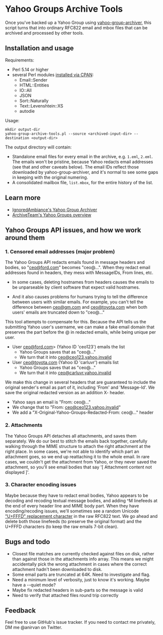 # Yahoo Groups Archive Tools

Once you've backed up a Yahoo Group using
[yahoo-group-archiver](https://github.com/IgnoredAmbience/yahoo-group-archiver),
this script turns that into ordinary RFC822 email and mbox files that
can be archived and processed by other tools.

## Installation and usage

Requirements:

* Perl 5.14 or higher
* several Perl modules [installed via CPAN](https://foswiki.org/Support.HowToInstallCpanModules):
  - Email::Sender
  - HTML::Entities
  - IO::All
  - JSON
  - Sort::Naturally
  - Text::Levenshtein::XS
  - autodie

Usage:

```
mkdir output-dir
yahoo-group-archive-tools.pl --source <archived-input-dir> --destination <output-dir>
```

The output directory will contain:

* Standalone email files for every email in the archive, e.g. `1.eml`,
  `2.eml`. The emails won't be pristine, because Yahoo redacts email
  addresses (see that and other caveats below). The email IDs reflect
  those downloaded by yahoo-group-archiver, and it's normal to see
  some gaps in keeping with the original numering.
* A consolidated mailbox file, `list.mbox`, for the entire history of
  the list.

## Learn more

* [IgnoredAmbiance's Yahoo Group Archiver](https://github.com/IgnoredAmbience/yahoo-group-archiver)
* [ArchiveTeam's Yahoo Groups overview](https://www.archiveteam.org/index.php?title=Yahoo!_Groups)

## Yahoo Groups API issues, and how we work around them

### 1. Censored email addresses (major problem)

The Yahoo Groups API redacts emails found in message headers and
bodies, so "ceo@ford.com" becomes "ceo@...". When they redact email
addresses found in headers, they mess with MessageIDs, From lines,
etc.

* In some cases, deleting hostnames from headers causes the emails to
  be unparseable by client software that expect valid hostnames.

* And it also causes problems for humans trying to tell the difference
  between users with similar emails. For example, you can't tell the
  difference between ceo@gm.com and ceo@toyota.com when both users'
  emails are truncated down to "ceo@..."

This tool attempts to compensate for this. Because the API tells us
the submitting Yahoo user's username, we can make a fake email domain
that preserves the part before the @ in redacted emails, while being
unique per user.

* User ceo@ford.com> (Yahoo ID 'ceo123') emails the list
    * Yahoo Groups saves that as "ceo@..."
    * We turn that it into ceo@ceo123.yahoo.invalid
* User ceo@toyota.com (Yahoo ID 'carluvr') emails list
    * Yahoo Groups saves that as "ceo@..."
    * We turn that it into ceo@carluvr.yahoo.invalid

We make this change in several headers that are guaranteed to include
the original sender's email as part of it, including 'From' and
'Message-Id'. We save the original redacted version as an addition X-
header.

* Yahoo says an email is "From: ceo@..."
* We change that to "From: ceo@ceo123.yahoo.invalid"
* We add a "X-Original-Yahoo-Groups-Redacted-From: ceo@..." header

### 2. Attachments

The Yahoo Groups API detaches all attachments, and saves them
separately. We do our best to stitch the emails back together,
carefully walking through the MIME structure to attach the right
attachment at the right place. In some cases, we're not able to
identify which part an attachment goes, so we end up reattaching it to
the whole email. In rare cases, we couldn't get the attachment from
Yahoo, or they never saved the attachment, so you'll see email bodies
that say '[ Attachment content not displayed ]'.

### 3. Character encoding issues

Maybe because they have to redact email bodies, Yahoo appears to be
decoding and recoding textual message bodies, and adding ^M linefeeds
at the end of every header line and MIME body part. When they have
encoding/recoding issues, we'll sometimes see a random Unicode
["U+FFFD" replacement
character](https://en.wikipedia.org/wiki/Specials_(Unicode_block)) in
the raw RFC822 text. We go ahead and delete both those linefeeds (to
preserve the original format) and the U+FFFD characters (to keep the
raw emails 7-bit clean).

## Bugs and todo

* Closest file matches are currently checked against files on disk,
  rather than against those in the attachments info array. This means
  we might accidentally pick the wrong attachment in cases where the
  correct attachment hadn't been downloaded to disk.
* Some email parts are truncated at 64K. Need to investigate and flag.
* Need a minimum level of verbosity, just to know it's working. Maybe
  have a --quiet mode?
* Maybe fix redacted headers in sub-parts so the message is valid
* Need to verify that attached files round trip correctly

## Feedback

Feel free to use GitHub's issue tracker. If you need to contact me
privately, DM me @anirvan on Twitter.
